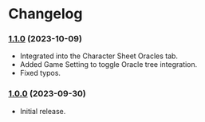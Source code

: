 # Changelog

### [1.1.0](https://github.com/jendave/starsmith-expanded-oracles/commits/main) (2023-10-09)

* Integrated into the Character Sheet Oracles tab.
* Added Game Setting to toggle Oracle tree integration.
* Fixed typos.

### [1.0.0](https://github.com/jendave/ironsmith-expanded-oracles/commits/main) (2023-09-30)

* Initial release.
